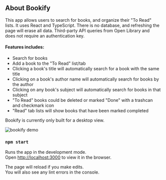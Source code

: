 ## About Bookify

This app allows users to search for books, and organize their "To Read" lists. It uses React and TypeScript. There is no database, and refreshing the page will erase all data. Third-party API queries from Open Library and does not require an authentication key.

#### Features includes:
- Search for books
- Add a book to the "To Read" list/tab
- Clicking a book's title will automatically search for a book with the same title
- Clicking on a book's author name will automatically search for books by the author
- Clicking on any book's subject will automatically search for books in that subject
- "To Read" books could be deleted or marked "Done" with a trashcan and checkmark icon
- "Read" tab lists will show books that have been marked completed

Bookify is currently only built for a desktop view.

![bookify demo](bookify_demo.gif)

### `npm start`

Runs the app in the development mode.\
Open [http://localhost:3000](http://localhost:3000) to view it in the browser.

The page will reload if you make edits.\
You will also see any lint errors in the console.
